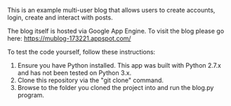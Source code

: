 This is an example multi-user blog that allows users to create accounts, login, create and interact with posts.

The blog itself is hosted via Google App Engine. To visit the blog please go here: https://mublog-173221.appspot.com/

To test the code yourself, follow these instructions:

1. Ensure you have Python installed. This app was built with Python 2.7.x and has not been tested on Python 3.x.
2. Clone this repository via the "git clone" command.
3. Browse to the folder you cloned the project into and run the blog.py program.